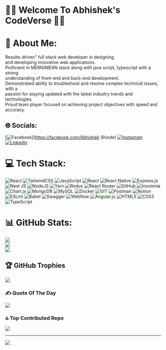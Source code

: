 #                                               🚀🚀 Welcome To Abhishek's CodeVerse 🚀🚀

# 💫 About Me:
Results-driven" full stack web developer in designing<br>and developing innovative web applications.<br>Proficient in MERN/MEAN stack along with java script, typescript with a strong<br>understanding of front-end and back-end development.<br>Demonstrated ability to troubleshoot and resolve complex technical issues, with a<br>passion for staying updated with the latest industry trends and technologies.<br>Proud team player focused on achieving project objectives with speed and<br>accuracy.


## 🌐 Socials:
[![Facebook](https://img.shields.io/badge/Facebook-%231877F2.svg?logo=Facebook&logoColor=white)](https://facebook.com/Abhishek Shinde) [![Instagram](https://img.shields.io/badge/Instagram-%23E4405F.svg?logo=Instagram&logoColor=white)](https://instagram.com/abhi_sh3k_1) [![LinkedIn](https://img.shields.io/badge/LinkedIn-%230077B5.svg?logo=linkedin&logoColor=white)](https://linkedin.com/in/https://www.linkedin.com/in/abhishek-shinde-766a55221/) 

# 💻 Tech Stack:
![React](https://img.shields.io/badge/react-%2320232a.svg?style=plastic&logo=react&logoColor=%2361DAFB) ![TailwindCSS](https://img.shields.io/badge/tailwindcss-%2338B2AC.svg?style=plastic&logo=tailwind-css&logoColor=white) ![JavaScript](https://img.shields.io/badge/javascript-%23323330.svg?style=plastic&logo=javascript&logoColor=%23F7DF1E) ![React](https://img.shields.io/badge/react-%2320232a.svg?style=plastic&logo=react&logoColor=%2361DAFB) ![React Native](https://img.shields.io/badge/react_native-%2320232a.svg?style=plastic&logo=react&logoColor=%2361DAFB) ![Express.js](https://img.shields.io/badge/express.js-%23404d59.svg?style=plastic&logo=express&logoColor=%2361DAFB) ![Next JS](https://img.shields.io/badge/Next-black?style=plastic&logo=next.js&logoColor=white) ![NodeJS](https://img.shields.io/badge/node.js-6DA55F?style=plastic&logo=node.js&logoColor=white) ![Yarn](https://img.shields.io/badge/yarn-%232C8EBB.svg?style=plastic&logo=yarn&logoColor=white) ![Redux](https://img.shields.io/badge/redux-%23593d88.svg?style=plastic&logo=redux&logoColor=white) ![React Router](https://img.shields.io/badge/React_Router-CA4245?style=plastic&logo=react-router&logoColor=white) ![GitHub](https://img.shields.io/badge/GitHub-%23121011.svg?style=plastic&logo=github&logoColor=white) ![Insomnia](https://img.shields.io/badge/Insomnia-black?style=plastic&logo=insomnia&logoColor=5849BE) ![Chart.js](https://img.shields.io/badge/chart.js-F5788D.svg?style=plastic&logo=chart.js&logoColor=white) ![MongoDB](https://img.shields.io/badge/MongoDB-%234ea94b.svg?style=plastic&logo=mongodb&logoColor=white) ![MySQL](https://img.shields.io/badge/mysql-%2300f.svg?style=plastic&logo=mysql&logoColor=white) ![Docker](https://img.shields.io/badge/docker-%230db7ed.svg?style=plastic&logo=docker&logoColor=white) ![GIT](https://img.shields.io/badge/Git-fc6d26?style=plastic&logo=git&logoColor=white) ![Postman](https://img.shields.io/badge/Postman-FF6C37?style=plastic&logo=postman&logoColor=white) ![Notion](https://img.shields.io/badge/Notion-%23000000.svg?style=plastic&logo=notion&logoColor=white) ![ESLint](https://img.shields.io/badge/ESLint-4B3263?style=plastic&logo=eslint&logoColor=white) ![Babel](https://img.shields.io/badge/Babel-F9DC3e?style=plastic&logo=babel&logoColor=black) ![Swagger](https://img.shields.io/badge/-Swagger-%23Clojure?style=plastic&logo=swagger&logoColor=white) ![Webflow](https://img.shields.io/badge/Webflow-4353FF?style=plastic&logo=webflow&logoColor=white) ![Angular.js](https://img.shields.io/badge/angular.js-%23E23237.svg?style=plastic&logo=angularjs&logoColor=white) ![HTML5](https://img.shields.io/badge/html5-%23E34F26.svg?style=plastic&logo=html5&logoColor=white) ![CSS3](https://img.shields.io/badge/css3-%231572B6.svg?style=plastic&logo=css3&logoColor=white) ![TypeScript](https://img.shields.io/badge/typescript-%23007ACC.svg?style=plastic&logo=typescript&logoColor=white)
# 📊 GitHub Stats:
![](https://github-readme-stats.vercel.app/api?username=shinde-abhishek-au26&theme=gotham&hide_border=true&include_all_commits=true&count_private=true)<br/>
![](https://github-readme-streak-stats.herokuapp.com/?user=shinde-abhishek-au26&theme=gotham&hide_border=true)<br/>
![](https://github-readme-stats.vercel.app/api/top-langs/?username=shinde-abhishek-au26&theme=gotham&hide_border=true&include_all_commits=true&count_private=true&layout=compact)

## 🏆 GitHub Trophies
![](https://github-profile-trophy.vercel.app/?username=shinde-abhishek-au26&theme=monokai&no-frame=false&no-bg=false&margin-w=4)

### ✍️ Quote Of The Day
![](https://quotes-github-readme.vercel.app/api?type=horizontal&theme=dark)

### 🔝 Top Contributed Repo
![](https://github-contributor-stats.vercel.app/api?username=shinde-abhishek-au26&limit=5&theme=tokyonight&combine_all_yearly_contributions=true)

---
[![](https://visitcount.itsvg.in/api?id=shinde-abhishek-au26&icon=0&color=0)](https://visitcount.itsvg.in)

<!-- Proudly created with GPRM ( https://gprm.itsvg.in ) -->
